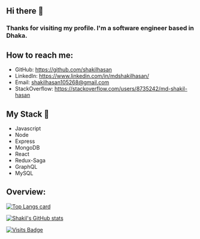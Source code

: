 ## Hi there 👋
### Thanks for visiting my profile. I'm a software engineer based in Dhaka.
## How to reach me:
- GitHub: https://github.com/shakilhasan
- LinkedIn: https://www.linkedin.com/in/mdshakilhasan/
- Email: shakilhasan105268@gmail.com
- StackOverflow: https://stackoverflow.com/users/8735242/md-shakil-hasan

## My Stack 🎯

- Javascript
- Node
- Express
- MongoDB
- React
- Redux-Saga
- GraphQL
- MySQL

## Overview:
[![Top Langs card](https://github-readme-stats.vercel.app/api/top-langs/?username=shakilhasan&layout=compact&theme=tokyonight&hide=html)](https://github.com/shakilhasan)

[![Shakil's GitHub stats](https://github-readme-stats.vercel.app/api?username=shakilhasan&count_private=true&show_icons=true&theme=radical)](https://github.com/shakilhasan/github-readme-stats)


[![Visits Badge](https://badges.pufler.dev/visits/shakilhasan/shakilhasan)](https://github.com/shakilhasan)
